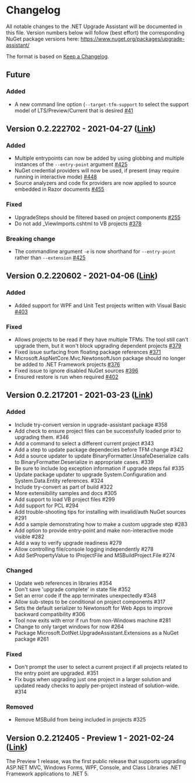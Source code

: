 # Changelog
All notable changes to the .NET Upgrade Assistant will be documented in this file. Version numbers below will follow (best effort) the corresponding NuGet package versions here: https://www.nuget.org/packages/upgrade-assistant/

The format is based on [Keep a Changelog](http://keepachangelog.com/en/1.0.0/).

## Future

### Added
- A new command line option (`--target-tfm-support` to select the support model of LTS/Preview/Current that is desired [#41](https://github.com/dotnet/upgrade-assistant/issues/41)

## Version 0.2.222702 - 2021-04-27 ([Link](https://www.nuget.org/packages/upgrade-assistant/0.2.222702))

### Added
- Multiple entrypoints can now be added by using globbing and multiple instances of the `--entry-point` argument [#425](https://github.com/dotnet/upgrade-assistant/pull/425)
- NuGet credential providers will now be used, if present (may require running in interactive mode) [#448](https://github.com/dotnet/upgrade-assistant/pull/448) 
- Source analyzers and code fix providers are now applied to source embedded in Razor documents [#455](https://github.com/dotnet/upgrade-assistant/pull/455)

### Fixed
- UpgradeSteps should be filtered based on project components [#255](https://github.com/dotnet/upgrade-assistant/issues/255)
- Do not add _ViewImports.cshtml to VB projects [#378](https://github.com/dotnet/upgrade-assistant/issues/378)

### Breaking change
- The commandline argument `-e` is now shorthand for `--entry-point` rather than `--extension` [#425](https://github.com/dotnet/upgrade-assistant/pull/425) 

## Version 0.2.220602 - 2021-04-06 ([Link](https://www.nuget.org/packages/upgrade-assistant/0.2.220602))
### Added
- Added support for WPF and Unit Test projects written with Visual Basic [#403](https://github.com/dotnet/upgrade-assistant/pull/403)

### Fixed
- Allows projects to be read if they have multiple TFMs. The tool still can't upgrade them, but it won't block upgrading dependent projects [#379](https://github.com/dotnet/upgrade-assistant/issues/379)
- Fixed issue surfacing from floating package references [#371](https://github.com/dotnet/upgrade-assistant/pull/371)
- Microsoft.AspNetCore.Mvc.NewtonsoftJson package should no longer be added to .NET Framework projects [#376](https://github.com/dotnet/upgrade-assistant/issues/376)
- Fixed issue to ignore disabled NuGet sources [#396](https://github.com/dotnet/upgrade-assistant/issues/396)
- Ensured restore is run when required [#402](https://github.com/dotnet/upgrade-assistant/issues/402)

## Version 0.2.217201 - 2021-03-23  ([Link](https://www.nuget.org/packages/upgrade-assistant/0.2.217201))
### Added
- Include try-convert version in upgrade-assistant package #358
- Add check to ensure project files can be successfully loaded prior to upgrading them. #346
- Add a command to select a different current project #343
- Add a step to update package dependecies before TFM change #342
- Add a source updater to update BinaryFormatter.UnsafeDeserialize calls to BinaryFormatter.Deserialize in appropriate cases. #339
- Be sure to include log exception information if upgrade steps fail #335
- Update package updater to upgrade System.Configuration and System.Data.Entity references. #324
- Include try-convert as part of build #322
- More extensibility samples and docs #305
- Add support to load VB project files #299
- Add support for PCL #294
- Add trouble-shooting tips for installing with invalid/auth NuGet sources #291
- Add a sample demonstrating how to make a custom upgrade step #283
- Add option to provide entry-point and make non-interactive mode visible #282
- Add a way to verify upgrade readiness #279
- Allow controlling file/console logging independently #278
- Add SetPropertyValue to IProjectFile and MSBuildProject.File #274

### Changed
- Update web references in libraries #354
- Don't save 'upgrade complete' in state file #352
- Set an error code if the app terminates unexpectedly #348
- Allow sub-steps to be conditional on project components #317
- Sets the default serializer to Newtonsoft for Web Apps to improve backward compatibility #306
- Tool now exits with error if run from non-Windows machine #281
- Change to only target windows for now #264
- Package Microsoft.DotNet.UpgradeAssistant.Extensions as a NuGet package #261

### Fixed
- Don't prompt the user to select a current project if all projects related to the entry point are upgraded. #351
- Fix bugs when upgrading just one project in a larger solution and updated ready checks to apply per-project instead of solution-wide. #314

### Removed
- Remove MSBuild from being included in projects #325


## Version 0.2.212405 - Preview 1 - 2021-02-24  ([Link](https://www.nuget.org/packages/upgrade-assistant/0.2.212405))

The Preview 1 release, was the first public release that supports upgrading ASP.NET MVC, Windows Forms, WPF, Console, and Class Libraries .NET Framework applications to .NET 5.
